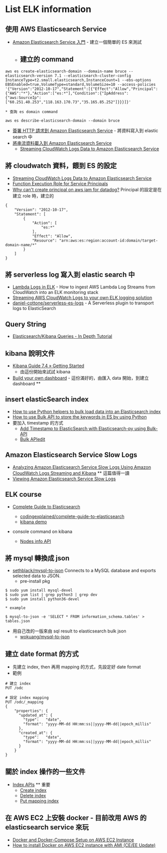 # List ELK information

## 使用 AWS Elasticsearch Service
  * [Amazon Elasticsearch Service 入門](https://docs.aws.amazon.com/zh_tw/elasticsearch-service/latest/developerguide/es-gsg.html) - 建立一個簡單的 ES 來測試
    * ## 建立的 command
```
aws es create-elasticsearch-domain --domain-name bruce --elasticsearch-version 7.1 --elasticsearch-cluster-config InstanceType=t2.small.elasticsearch,InstanceCount=1 --ebs-options EBSEnabled=true,VolumeType=standard,VolumeSize=10 --access-policies '{"Version":"2012-10-17","Statement":[{"Effect":"Allow","Principal":{"AWS":"*"},"Action":["es:*"],"Condition":{"IpAddress":{"aws:SourceIp":["60.251.40.253","118.163.170.73","35.165.85.252"]}}}]}'
```
    * 查詢 es domain command
```
aws es describe-elasticsearch-domain --domain bruce
```
  * [簽署 HTTP 請求到 Amazon Elasticsearch Service](https://docs.aws.amazon.com/zh_tw/elasticsearch-service/latest/developerguide/es-request-signing.html#es-request-signing-python) - 將資料寫入到 elastic search 中
  * [將串流資料載入到 Amazon Elasticsearch Service](https://docs.aws.amazon.com/zh_tw/elasticsearch-service/latest/developerguide/es-aws-integrations.html#es-aws-integrations-cloudwatch-es)
    * [Streaming CloudWatch Logs Data to Amazon Elasticsearch Service](https://docs.aws.amazon.com/en_us/AmazonCloudWatch/latest/logs/CWL_ES_Stream.html)

## 將 cloudwatch 資料，餵到 ES 的設定
  * [Streaming CloudWatch Logs Data to Amazon Elasticsearch Service](https://docs.aws.amazon.com/en_us/AmazonCloudWatch/latest/logs/CWL_ES_Stream.html)
  * [Function Execution Role for Service Principals](https://docs.aws.amazon.com/en_us/AmazonCloudFront/latest/DeveloperGuide/lambda-edge-permissions.html#lambda-edge-permissions-function-execution)
  * [Why can't create principal on aws iam for datadog?](https://www.reddit.com/r/aws/comments/8q7opj/why_cant_create_principal_on_aws_iam_for_datadog/) Principal 的設定是在建立 role 時，建立的
```
{
    "Version": "2012-10-17",
    "Statement": [
        {
            "Action": [
                "es:*"
            ],
            "Effect": "Allow",
            "Resource": "arn:aws:es:region:account-id:domain/target-domain-name/*"
        }
    ]
}
```

## 將 serverless log 寫入到 elastic search 中
  * [Lambda Logs in ELK](https://medium.com/bbc-design-engineering/lambda-logs-in-elk-e4d924757249) - How to ingest AWS Lambda Log Streams from CloudWatch into an ELK monitoring stack
  * [Streaming AWS CloudWatch Logs to your own ELK logging solution](https://medium.com/@sohit_kumar/streaming-aws-cloudwatch-logs-to-your-own-elk-logging-solution-2bbd32f25100)
  * [daniel-cottone/serverless-es-logs](https://github.com/daniel-cottone/serverless-es-logs) - A Serverless plugin to transport logs to ElasticSearch

## Query String
  * [Elasticsearch/Kibana Queries - In Depth Tutorial](https://www.timroes.de/elasticsearch-kibana-queries-in-depth-tutorial)

## kibana 說明文件
  * [Kibana Guide 7.4 » Getting Started](https://www.elastic.co/guide/en/kibana/current/getting-started.html)
    * 由這份開始來試試 kibana
  * [Build your own dashboard](https://www.elastic.co/guide/en/kibana/current/tutorial-build-dashboard.html#tutorial-build-dashboard) - 這份滿好的，由匯入 data 開始，到建立 dashboard **

## insert elasticSearch index
  * [How to use Python helpers to bulk load data into an Elasticsearch index](https://kb.objectrocket.com/elasticsearch/how-to-use-python-helpers-to-bulk-load-data-into-an-elasticsearch-index)
  * [How to use Bulk API to store the keywords in ES by using Python](https://stackoverflow.com/questions/20288770/how-to-use-bulk-api-to-store-the-keywords-in-es-by-using-python)
  * 要加入 timestamp 的方式
    * [Add Timestamp to ElasticSearch with Elasticsearch-py using Bulk-API](https://stackoverflow.com/questions/31994187/add-timestamp-to-elasticsearch-with-elasticsearch-py-using-bulk-api)
    * [Bulk APIedit](https://www.elastic.co/guide/en/elasticsearch/reference/1.4/docs-bulk.html)

## Amazon Elasticsearch Service Slow Logs
  * [Analyzing Amazon Elasticsearch Service Slow Logs Using Amazon CloudWatch Logs Streaming and Kibana](https://aws.amazon.com/tw/blogs/database/analyzing-amazon-elasticsearch-service-slow-logs-using-amazon-cloudwatch-logs-streaming-and-kibana/) ** 這篇值得一讀
  * [Viewing Amazon Elasticsearch Service Slow Logs](https://aws.amazon.com/tw/blogs/database/viewing-amazon-elasticsearch-service-slow-logs/)

## ELK course
  * [Complete Guide to Elasticsearch](https://www.udemy.com/course/elasticsearch-complete-guide/)
    * [codingexplained/complete-guide-to-elasticsearch](https://github.com/codingexplained/complete-guide-to-elasticsearch)
    * [kibana demo](https://tinyurl.com/ya5p2234)

  * console command on kibana
    * [Nodes info API](https://www.elastic.co/guide/en/elasticsearch/reference/current/cluster-nodes-info.html#cluster-nodes-info) 

## 將 mysql 轉換成 json
  * [sethblack/mysql-to-json](https://github.com/sethblack/mysql-to-json) Connects to a MySQL database and exports selected data to JSON.
    * pre-install pkg
```
$ sudo yum install mysql-devel
$ sudo yum list | grep python3 | grep dev
$ sudo yum install python36-devel
```
    * example
```
$ mysql-to-json -e 'SELECT * FROM information_schema.tables' > tables.json
```
  * 用自己改的一版來由 sql result to elasticsearch bulk json
    * [wokuang/mysql-to-json](https://github.com/wokuang/mysql-to-json)

## 建立 date format 的方式
  * 先建立 index, then 再用 mapping 的方式，先設定好 date format
  * 範例
```
# 建立 index
PUT /odc

# 設定 index mapping
PUT /odc/_mapping
{
    "properties": {
      "updated_at": {
        "type":   "date",
        "format": "yyyy-MM-dd HH:mm:ss||yyyy-MM-dd||epoch_millis"
      },
      "created_at": {
        "type":   "date",
        "format": "yyyy-MM-dd HH:mm:ss||yyyy-MM-dd||epoch_millis"
      }
    }
}
```

## 關於 index 操作的一些文件
  * [Index APIs](https://www.elastic.co/guide/en/elasticsearch/reference/current/indices.html) ** 重要
    * [Create index](https://www.elastic.co/guide/en/elasticsearch/reference/current/indices-create-index.html)
    * [Delete index](https://www.elastic.co/guide/en/elasticsearch/reference/current/indices-delete-index.html)
    * [Put mapping index](https://www.elastic.co/guide/en/elasticsearch/reference/current/indices-put-mapping.html)

## 在 AWS EC2 上安裝 docker - 目前改用 AWS 的 elasticsearch service 來玩
  * [Docker and Docker-Compose Setup on AWS EC2 Instance](https://medium.com/@khandelwal12nidhi/docker-setup-on-aws-ec2-instance-c670ff3d5f1b)
  * [How to install Docker on AWS EC2 instance with AMI (CE/EE Update)](https://serverfault.com/questions/836198/how-to-install-docker-on-aws-ec2-instance-with-ami-ce-ee-update)

